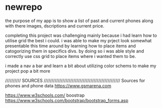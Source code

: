# newrepo
the purpose of my app is to show a list of past and current phones along with there images, dscriptions and current price.

completing this project was challenging mainly because i had learn how to utilise grid the best i could. i was able to make my prject look somewhat presentable this time around by learning how to place items and catogorizing them in specifics divs. by doing so i was able style and correctly use css grid to place items where i wanted them to be.

i made a nav a bar and learn a bit about utilizing color schems to make my project pop a bit more







////////// SOURCES /////////////////////////////////////////////////
Sources for phones and phone data
https://www.gsmarena.com

https://www.w3schools.com/
boostrap
https://www.w3schools.com/bootstrap/bootstrap_forms.asp